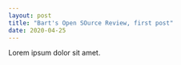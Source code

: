 ```yaml
---
layout: post
title: "Bart's Open SOurce Review, first post"
date: 2020-04-25
---
```


Lorem ipsum dolor sit amet.
